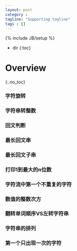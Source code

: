 ```yaml
---
layout: post
category :
tagline: "Supporting tagline"
tags : []
---
```

{% include JB/setup %}


* dir
{:toc}

# Overview
{:.no_toc}

###	字符旋转

### 字符串转整数

### 回文判断

### 最长回文串

### 最长回文子串

### 打印1到最大的n位数

### 字符流中第一个不重复的字符

### 数值的整数次方

### 翻转单词顺序VS左转字符串

### 字符串的排列

### 第一个只出现一次的字符

###

###
